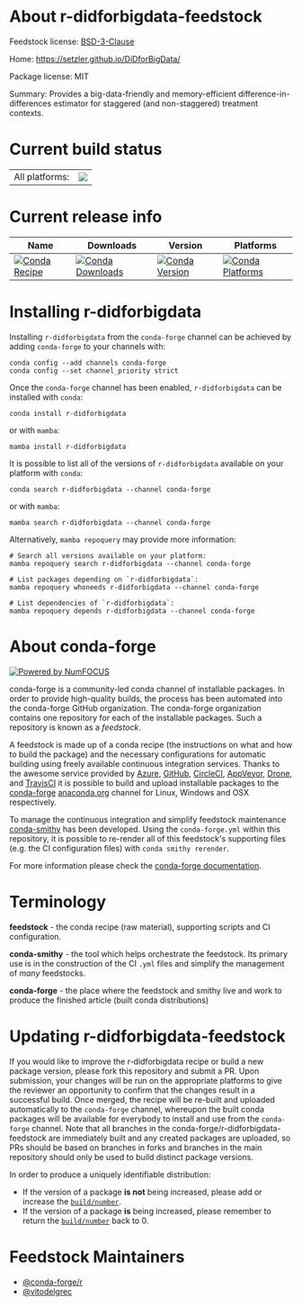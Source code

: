 About r-didforbigdata-feedstock
===============================

Feedstock license: [BSD-3-Clause](https://github.com/conda-forge/r-didforbigdata-feedstock/blob/main/LICENSE.txt)

Home: https://setzler.github.io/DiDforBigData/

Package license: MIT

Summary: Provides a big-data-friendly and memory-efficient difference-in-differences estimator for staggered (and non-staggered) treatment contexts.

Current build status
====================


<table><tr><td>All platforms:</td>
    <td>
      <a href="https://dev.azure.com/conda-forge/feedstock-builds/_build/latest?definitionId=23033&branchName=main">
        <img src="https://dev.azure.com/conda-forge/feedstock-builds/_apis/build/status/r-didforbigdata-feedstock?branchName=main">
      </a>
    </td>
  </tr>
</table>

Current release info
====================

| Name | Downloads | Version | Platforms |
| --- | --- | --- | --- |
| [![Conda Recipe](https://img.shields.io/badge/recipe-r--didforbigdata-green.svg)](https://anaconda.org/conda-forge/r-didforbigdata) | [![Conda Downloads](https://img.shields.io/conda/dn/conda-forge/r-didforbigdata.svg)](https://anaconda.org/conda-forge/r-didforbigdata) | [![Conda Version](https://img.shields.io/conda/vn/conda-forge/r-didforbigdata.svg)](https://anaconda.org/conda-forge/r-didforbigdata) | [![Conda Platforms](https://img.shields.io/conda/pn/conda-forge/r-didforbigdata.svg)](https://anaconda.org/conda-forge/r-didforbigdata) |

Installing r-didforbigdata
==========================

Installing `r-didforbigdata` from the `conda-forge` channel can be achieved by adding `conda-forge` to your channels with:

```
conda config --add channels conda-forge
conda config --set channel_priority strict
```

Once the `conda-forge` channel has been enabled, `r-didforbigdata` can be installed with `conda`:

```
conda install r-didforbigdata
```

or with `mamba`:

```
mamba install r-didforbigdata
```

It is possible to list all of the versions of `r-didforbigdata` available on your platform with `conda`:

```
conda search r-didforbigdata --channel conda-forge
```

or with `mamba`:

```
mamba search r-didforbigdata --channel conda-forge
```

Alternatively, `mamba repoquery` may provide more information:

```
# Search all versions available on your platform:
mamba repoquery search r-didforbigdata --channel conda-forge

# List packages depending on `r-didforbigdata`:
mamba repoquery whoneeds r-didforbigdata --channel conda-forge

# List dependencies of `r-didforbigdata`:
mamba repoquery depends r-didforbigdata --channel conda-forge
```


About conda-forge
=================

[![Powered by
NumFOCUS](https://img.shields.io/badge/powered%20by-NumFOCUS-orange.svg?style=flat&colorA=E1523D&colorB=007D8A)](https://numfocus.org)

conda-forge is a community-led conda channel of installable packages.
In order to provide high-quality builds, the process has been automated into the
conda-forge GitHub organization. The conda-forge organization contains one repository
for each of the installable packages. Such a repository is known as a *feedstock*.

A feedstock is made up of a conda recipe (the instructions on what and how to build
the package) and the necessary configurations for automatic building using freely
available continuous integration services. Thanks to the awesome service provided by
[Azure](https://azure.microsoft.com/en-us/services/devops/), [GitHub](https://github.com/),
[CircleCI](https://circleci.com/), [AppVeyor](https://www.appveyor.com/),
[Drone](https://cloud.drone.io/welcome), and [TravisCI](https://travis-ci.com/)
it is possible to build and upload installable packages to the
[conda-forge](https://anaconda.org/conda-forge) [anaconda.org](https://anaconda.org/)
channel for Linux, Windows and OSX respectively.

To manage the continuous integration and simplify feedstock maintenance
[conda-smithy](https://github.com/conda-forge/conda-smithy) has been developed.
Using the ``conda-forge.yml`` within this repository, it is possible to re-render all of
this feedstock's supporting files (e.g. the CI configuration files) with ``conda smithy rerender``.

For more information please check the [conda-forge documentation](https://conda-forge.org/docs/).

Terminology
===========

**feedstock** - the conda recipe (raw material), supporting scripts and CI configuration.

**conda-smithy** - the tool which helps orchestrate the feedstock.
                   Its primary use is in the construction of the CI ``.yml`` files
                   and simplify the management of *many* feedstocks.

**conda-forge** - the place where the feedstock and smithy live and work to
                  produce the finished article (built conda distributions)


Updating r-didforbigdata-feedstock
==================================

If you would like to improve the r-didforbigdata recipe or build a new
package version, please fork this repository and submit a PR. Upon submission,
your changes will be run on the appropriate platforms to give the reviewer an
opportunity to confirm that the changes result in a successful build. Once
merged, the recipe will be re-built and uploaded automatically to the
`conda-forge` channel, whereupon the built conda packages will be available for
everybody to install and use from the `conda-forge` channel.
Note that all branches in the conda-forge/r-didforbigdata-feedstock are
immediately built and any created packages are uploaded, so PRs should be based
on branches in forks and branches in the main repository should only be used to
build distinct package versions.

In order to produce a uniquely identifiable distribution:
 * If the version of a package **is not** being increased, please add or increase
   the [``build/number``](https://docs.conda.io/projects/conda-build/en/latest/resources/define-metadata.html#build-number-and-string).
 * If the version of a package **is** being increased, please remember to return
   the [``build/number``](https://docs.conda.io/projects/conda-build/en/latest/resources/define-metadata.html#build-number-and-string)
   back to 0.

Feedstock Maintainers
=====================

* [@conda-forge/r](https://github.com/conda-forge/r/)
* [@vitodelgrec](https://github.com/vitodelgrec/)

